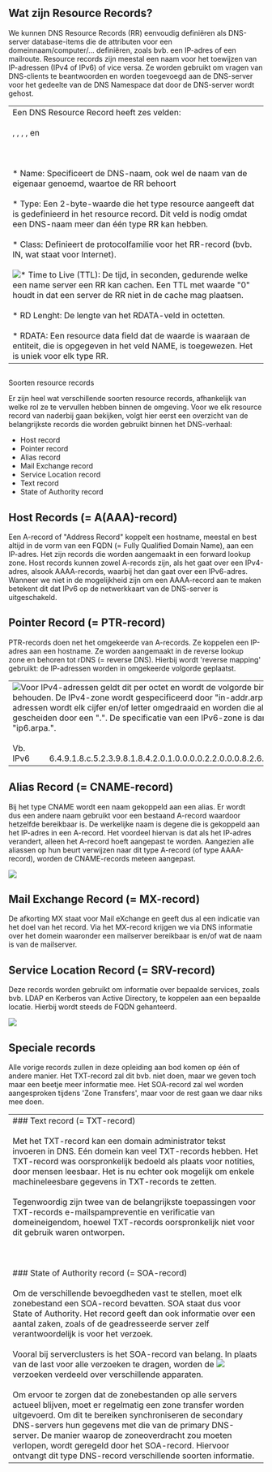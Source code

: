 ## Wat zijn Resource Records?

We kunnen DNS Resource Records (RR) eenvoudig definiëren als DNS-server database-items die de attributen voor een domeinnaam/computer/... definiëren, zoals bvb. een IP-adres of een mailroute. Resource records zijn meestal een naam voor het toewijzen van IP-adressen (IPv4 of IPv6) of vice versa. Ze worden gebruikt om vragen van DNS-clients te beantwoorden en worden toegevoegd aan de DNS-server voor het gedeelte van de DNS Namespace dat door de DNS-server wordt gehost.

  

|                                                                                                                                                                                                                                                                                                                                                                                                                                                                                                                                                                                                                                                                                                                                                                                                                                                                                                                                                                                                                                                                                                                                                                                                                                                                                                                                                                                                                                                                                                                                                                                                                                                                             |
| --------------------------------------------------------------------------------------------------------------------------------------------------------------------------------------------------------------------------------------------------------------------------------------------------------------------------------------------------------------------------------------------------------------------------------------------------------------------------------------------------------------------------------------------------------------------------------------------------------------------------------------------------------------------------------------------------------------------------------------------------------------------------------------------------------------------------------------------------------------------------------------------------------------------------------------------------------------------------------------------------------------------------------------------------------------------------------------------------------------------------------------------------------------------------------------------------------------------------------------------------------------------------------------------------------------------------------------------------------------------------------------------------------------------------------------------------------------------------------------------------------------------------------------------------------------------------------------------------------------------------------------------------------------------------- |
| Een DNS Resource Record heeft zes velden: <br><br><NAME>, <TYPE>, <CLASS>, <TTL>, <RD Length> en <RDATA> <br><br>  <br><br>* Name: Specificeert de DNS-naam, ook wel de naam van de eigenaar genoemd, waartoe de RR behoort<br><br>* Type: Een 2-byte-waarde die het type resource aangeeft dat is gedefinieerd in het resource record. Dit veld is nodig omdat een DNS-naam meer dan één type RR kan hebben. <br><br>* Class: Definieert de protocolfamilie voor het RR-record (bvb. IN, wat staat voor Internet). <br><br>![](https://cdn.talentlms.com/it1education/1633502582_suru_uitroepteken.png?Policy=eyJTdGF0ZW1lbnQiOlt7IlJlc291cmNlIjoiaHR0cHM6XC9cL2Nkbi50YWxlbnRsbXMuY29tXC9pdDFlZHVjYXRpb25cLzE2MzM1MDI1ODJfc3VydV91aXRyb2VwdGVrZW4ucG5nIiwiQ29uZGl0aW9uIjp7IkRhdGVMZXNzVGhhbiI6eyJBV1M6RXBvY2hUaW1lIjoxNzExNzU2ODAwfX19XX0_&Signature=AdZY6K69UmJVCkwpAHgNmK1GQwlUFq2rd3pICIBpZX03o1Ak26hJo-1lRfB4Y%2FVdN7Vycmkjuc5ZCtb-KVK0D9v1KDyFK8wSHxFh%2Fod9t1PbpmJTSGMWMmWWBB-lCflT2NQ6IN85qfJZ0J2AE4VsRGHpBHfIjE80%2FxbC1YbEV0lHNieT8hmqWL9JQuXVkjbF9iOxOS7K6LCsy-vqveOYEOYGxLnwjzoBS3UXBH5bL96rBl1-36ioOK1ltz20eTBEAait4pzPSv0l4IKYFekOoVvwb6gsXOEhVDSmpqoKnyygeJeWcHcx6ajifU5cbbUYH%2FnBJDC%2F7hWmeaJqAYCcYw__&Key-Pair-Id=APKAJDCWVQTW4P3KI3XA)* Time to Live (TTL): De tijd, in seconden, gedurende welke een name server een RR kan cachen. Een TTL met waarde "0" houdt in dat een server de RR niet in de cache mag plaatsen. <br><br>* RD Lenght: De lengte van het RDATA-veld in octetten. <br><br>* RDATA: Een resource data field dat de waarde is waaraan de entiteit, die is opgegeven in het veld NAME, is toegewezen. Het is uniek voor elk type RR. |
##   
Soorten resource records

Er zijn heel wat verschillende soorten resource records, afhankelijk van welke rol ze te vervullen hebben binnen de omgeving. Voor we elk resource record van naderbij gaan bekijken, volgt hier eerst een overzicht van de belangrijkste records die worden gebruikt binnen het DNS-verhaal:

- Host record
- Pointer record
- Alias record
- Mail Exchange record
- Service Location record
- Text record
- State of Authority record

## Host Records (= A(AAA)-record)

Een A-record of "Address Record" koppelt een hostname, meestal en best altijd in de vorm van een FQDN (= Fully Qualified Domain Name), aan een IP-adres. Het zijn records die worden aangemaakt in een forward lookup zone. Host records kunnen zowel A-records zijn, als het gaat over een IPv4-adres, alsook AAAA-records, waarbij het dan gaat over een IPv6-adres. Wanneer we niet in de mogelijkheid zijn om een AAAA-record aan te maken betekent dit dat IPv6 op de netwerkkaart van de DNS-server is uitgeschakeld.

## Pointer Record (= PTR-record)

PTR-records doen net het omgekeerde van A-records. Ze koppelen een IP-adres aan een hostname. Ze worden aangemaakt in de reverse lookup zone en behoren tot rDNS (= reverse DNS). Hierbij wordt 'reverse mapping' gebruikt: de IP-adressen worden in omgekeerde volgorde geplaatst.  

  

|                                                                                                                                                                                                                                                                                                                                                                                                                                                                                                                                                                                                                                                                                                                                                                                                                                                                                                                                                                                                                                                                                                                                                      |
| ---------------------------------------------------------------------------------------------------------------------------------------------------------------------------------------------------------------------------------------------------------------------------------------------------------------------------------------------------------------------------------------------------------------------------------------------------------------------------------------------------------------------------------------------------------------------------------------------------------------------------------------------------------------------------------------------------------------------------------------------------------------------------------------------------------------------------------------------------------------------------------------------------------------------------------------------------------------------------------------------------------------------------------------------------------------------------------------------------------------------------------------------------- |
| ![](https://cdn.talentlms.com/it1education/1633502582_suru_uitroepteken.png?Policy=eyJTdGF0ZW1lbnQiOlt7IlJlc291cmNlIjoiaHR0cHM6XC9cL2Nkbi50YWxlbnRsbXMuY29tXC9pdDFlZHVjYXRpb25cLzE2MzM1MDI1ODJfc3VydV91aXRyb2VwdGVrZW4ucG5nIiwiQ29uZGl0aW9uIjp7IkRhdGVMZXNzVGhhbiI6eyJBV1M6RXBvY2hUaW1lIjoxNzExNzU2ODAwfX19XX0_&Signature=AdZY6K69UmJVCkwpAHgNmK1GQwlUFq2rd3pICIBpZX03o1Ak26hJo-1lRfB4Y%2FVdN7Vycmkjuc5ZCtb-KVK0D9v1KDyFK8wSHxFh%2Fod9t1PbpmJTSGMWMmWWBB-lCflT2NQ6IN85qfJZ0J2AE4VsRGHpBHfIjE80%2FxbC1YbEV0lHNieT8hmqWL9JQuXVkjbF9iOxOS7K6LCsy-vqveOYEOYGxLnwjzoBS3UXBH5bL96rBl1-36ioOK1ltz20eTBEAait4pzPSv0l4IKYFekOoVvwb6gsXOEhVDSmpqoKnyygeJeWcHcx6ajifU5cbbUYH%2FnBJDC%2F7hWmeaJqAYCcYw__&Key-Pair-Id=APKAJDCWVQTW4P3KI3XA)Voor IPv4-adressen geldt dit per octet en wordt de volgorde binnen een octet behouden. De IPv4-zone wordt gespecificeerd door "in-addr.arpa.". Bij IPv6-adressen wordt elk cijfer en/of letter omgedraaid en worden die allemaal gescheiden door een ".". De specificatie van een IPv6-zone is dan weer "ip6.arpa.".<br><br>Vb. IPv6         6.4.9.1.8.c.5.2.3.9.8.1.8.4.2.0.1.0.0.0.0.2.2.0.0.0.8.2.6.0.6.2.ip6.arpa. |
## Alias Record (= CNAME-record)

Bij het type CNAME wordt een naam gekoppeld aan een alias. Er wordt dus een andere naam gebruikt voor een bestaand A-record waardoor hetzelfde bereikbaar is. De werkelijke naam is degene die is gekoppeld aan het IP-adres in een A-record. Het voordeel hiervan is dat als het IP-adres verandert, alleen het A-record hoeft aangepast te worden. Aangezien alle aliassen op hun beurt verwijzen naar dit type A-record (of type AAAA-record), worden de CNAME-records meteen aangepast.    

![](https://cdn.talentlms.com/it1education/1634884192_CNAME-record.png?Policy=eyJTdGF0ZW1lbnQiOlt7IlJlc291cmNlIjoiaHR0cHM6XC9cL2Nkbi50YWxlbnRsbXMuY29tXC9pdDFlZHVjYXRpb25cLzE2MzQ4ODQxOTJfQ05BTUUtcmVjb3JkLnBuZyIsIkNvbmRpdGlvbiI6eyJEYXRlTGVzc1RoYW4iOnsiQVdTOkVwb2NoVGltZSI6MTcxMTc1NjgwMH19fV19&Signature=kMOW1db26zfSajJ4R-GQkAFNYM-5GmuM6T2WSCEFayKa4rsF8l7Cr7MBrngGzvgi3M95E-WkYqkXhd2u16Hpz%2FO8o4L2T5UuPS5CeVpFX7Dja2yb9I5-wdg7pzX7Mjh8NgoUM5Q9XLeOLd0RAHz7lWZkRfrDDpFqCdqBFvctmUc74kgfSl6mPrtF6j0fhFaRxOdQy4JWQCEhr-m15yd10%2F8ywMxvegMwP2wvELwm%2FxH3%2FAzpymf8SP4kwSYmB76dhUoZyKQ4R9xgflLedGtJulKrZRQ-OlfdCF2IJwN%2FTfzqueMcVwoYmIOIv3s-eWGl5mdBp25zcg9danak-uniiA__&Key-Pair-Id=APKAJDCWVQTW4P3KI3XA)

## Mail Exchange Record (= MX-record)

De afkorting MX staat voor Mail eXchange en geeft dus al een indicatie van het doel van het record. Via het MX-record krijgen we via DNS informatie over het domein waaronder een mailserver bereikbaar is en/of wat de naam is van de mailserver.

## Service Location Record (= SRV-record)

Deze records worden gebruikt om informatie over bepaalde services, zoals bvb. LDAP en Kerberos van Active Directory, te koppelen aan een bepaalde locatie. Hierbij wordt steeds de FQDN gehanteerd.  

![](https://cdn.talentlms.com/it1education/1634883822_SRV-records.png?Policy=eyJTdGF0ZW1lbnQiOlt7IlJlc291cmNlIjoiaHR0cHM6XC9cL2Nkbi50YWxlbnRsbXMuY29tXC9pdDFlZHVjYXRpb25cLzE2MzQ4ODM4MjJfU1JWLXJlY29yZHMucG5nIiwiQ29uZGl0aW9uIjp7IkRhdGVMZXNzVGhhbiI6eyJBV1M6RXBvY2hUaW1lIjoxNzExNzU2ODAwfX19XX0_&Signature=ZHRXik2So2C4hcVoR2JptWq9J715VGYlo4Spnx-1dSN5Fp6tKeJmnlmpfqoLEM7ka5zbyFkFJy78F2Y%2FIkk02fjWLvcS66WGld-D-ZINLFihXh9wMIPxy8bAIaTvqz2xNl6hjFXCmq59dkFIb%2F67tXKrjf013drPkSy9PSfX-P6xG7OaNBUMJQ1HZqiu3GmwOiLPUsPv%2Fw6Jksbh6CAaw7Lpuyk9NFfOs5s1axXPsu6twRK-wAxoug9r6KUGZNsZ-Hm-bClUHTlJdsnysqzg949btrR9wURl3Dnovvh2Q9yKqLfI1y-H45OKGadlZP4MtRwea7paLEpSDQjTxNoKdQ__&Key-Pair-Id=APKAJDCWVQTW4P3KI3XA)

## Speciale records

Alle vorige records zullen in deze opleiding aan bod komen op één of andere manier. Het TXT-record zal dit bvb. niet doen, maar we geven toch maar een beetje meer informatie mee. Het SOA-record zal wel worden aangesproken tijdens 'Zone Transfers', maar voor de rest gaan we daar niks mee doen.

  

|   |
|---|
|### Text record (= TXT-record)  <br><br>Met het TXT-record kan een domain administrator tekst invoeren in DNS. Eén domein kan veel TXT-records hebben. Het TXT-record was oorspronkelijk bedoeld als plaats voor notities, door mensen leesbaar. Het is nu echter ook mogelijk om enkele machineleesbare gegevens in TXT-records te zetten. <br><br>Tegenwoordig zijn twee van de belangrijkste toepassingen voor TXT-records e-mailspampreventie en verificatie van domeineigendom, hoewel TXT-records oorspronkelijk niet voor dit gebruik waren ontworpen.<br><br>  <br><br>### State of Authority record (= SOA-record)  <br><br>Om de verschillende bevoegdheden vast te stellen, moet elk zonebestand een SOA-record bevatten. SOA staat dus voor State of Authority. Het record geeft dan ook informatie over een aantal zaken, zoals of de geadresseerde server zelf verantwoordelijk is voor het verzoek.<br><br>Vooral bij serverclusters is het SOA-record van belang. In plaats van de last voor alle verzoeken te dragen, worden de ![](https://cdn.talentlms.com/it1education/1633502582_suru_uitroepteken.png?Policy=eyJTdGF0ZW1lbnQiOlt7IlJlc291cmNlIjoiaHR0cHM6XC9cL2Nkbi50YWxlbnRsbXMuY29tXC9pdDFlZHVjYXRpb25cLzE2MzM1MDI1ODJfc3VydV91aXRyb2VwdGVrZW4ucG5nIiwiQ29uZGl0aW9uIjp7IkRhdGVMZXNzVGhhbiI6eyJBV1M6RXBvY2hUaW1lIjoxNzExNzU2ODAwfX19XX0_&Signature=AdZY6K69UmJVCkwpAHgNmK1GQwlUFq2rd3pICIBpZX03o1Ak26hJo-1lRfB4Y%2FVdN7Vycmkjuc5ZCtb-KVK0D9v1KDyFK8wSHxFh%2Fod9t1PbpmJTSGMWMmWWBB-lCflT2NQ6IN85qfJZ0J2AE4VsRGHpBHfIjE80%2FxbC1YbEV0lHNieT8hmqWL9JQuXVkjbF9iOxOS7K6LCsy-vqveOYEOYGxLnwjzoBS3UXBH5bL96rBl1-36ioOK1ltz20eTBEAait4pzPSv0l4IKYFekOoVvwb6gsXOEhVDSmpqoKnyygeJeWcHcx6ajifU5cbbUYH%2FnBJDC%2F7hWmeaJqAYCcYw__&Key-Pair-Id=APKAJDCWVQTW4P3KI3XA)verzoeken verdeeld over verschillende apparaten. <br><br>Om ervoor te zorgen dat de zonebestanden op alle servers actueel blijven, moet er regelmatig een zone transfer worden uitgevoerd. Om dit te bereiken synchroniseren de secondary DNS-servers hun gegevens met die van de primary DNS-server. De manier waarop de zoneoverdracht zou moeten verlopen, wordt geregeld door het SOA-record. Hiervoor ontvangt dit type DNS-record verschillende soorten informatie.|